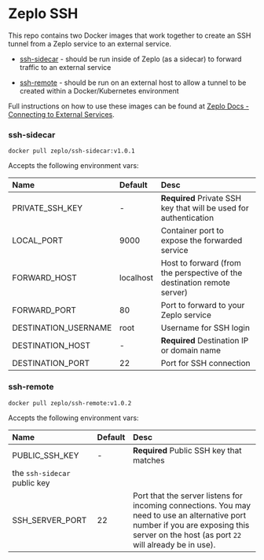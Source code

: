 # Zeplo SSH

This repo contains two Docker images that work together to create an SSH tunnel from a Zeplo service to an external service.

 * [ssh-sidecar](https://cloud.docker.com/u/zeplo/repository/docker/zeplo/ssh-sidecar) - should be run inside of Zeplo (as a sidecar) to forward traffic to an external service

 * [ssh-remote](https://cloud.docker.com/u/zeplo/repository/docker/zeplo/ssh-remote) - should be run on an external host to allow a tunnel to be created within a Docker/Kubernetes environment


 Full instructions on how to use these images can be found at [Zeplo Docs - Connecting to External Services](https://zeplo.io/docs/external-services).


### ssh-sidecar

```
docker pull zeplo/ssh-sidecar:v1.0.1
```

Accepts the following environment vars:

| Name  | Default | Desc |
|:---- |:-------- |:-------------------------- |
| PRIVATE_SSH_KEY | - | **Required** Private SSH key that will be used for authentication |
| LOCAL_PORT | 9000 | Container port to expose the forwarded service |
| FORWARD_HOST | localhost | Host to forward (from the perspective of the destination remote server)
| FORWARD_PORT | 80 | Port to forward to your Zeplo service
| DESTINATION_USERNAME | root | Username for SSH login
| DESTINATION_HOST | - | **Required** Destination IP or domain name
| DESTINATION_PORT | 22 | Port for SSH connection


### ssh-remote

```
docker pull zeplo/ssh-remote:v1.0.2
```

Accepts the following environment vars:

| Name  | Default | Desc |
|:---- |:-------- |:-------------------------- |
| PUBLIC_SSH_KEY | - | **Required** Public SSH key that matches
 the `ssh-sidecar` public key |
| SSH_SERVER_PORT | 22 | Port that the server listens for incoming connections. You may need to use an alternative port number if you are exposing this server on the host (as port `22` will already be in use).
